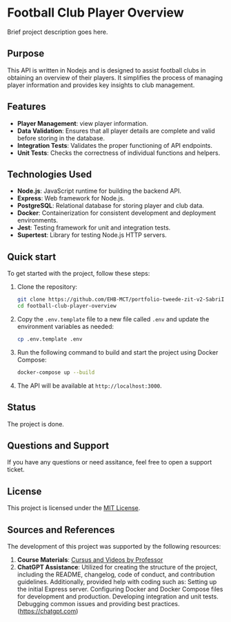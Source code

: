 # Football Club Player Overview 

Brief project description goes here.

## Purpose

This API is written in Nodejs and is designed to assist football clubs in obtaining an overview of their players. It simplifies the process of managing player information and provides key insights to club management.

## Features

- **Player Management**: view player information.
- **Data Validation**: Ensures that all player details are complete and valid before storing in the database.
- **Integration Tests**: Validates the proper functioning of API endpoints.
- **Unit Tests**: Checks the correctness of individual functions and helpers.

## Technologies Used

- **Node.js**: JavaScript runtime for building the backend API.
- **Express**: Web framework for Node.js.
- **PostgreSQL**: Relational database for storing player and club data.
- **Docker**: Containerization for consistent development and deployment environments.
- **Jest**: Testing framework for unit and integration tests.
- **Supertest**: Library for testing Node.js HTTP servers.

## Quick start 

To get started with the project, follow these steps:

1. Clone the repository:
    ```sh
    git clone https://github.com/EHB-MCT/portfolio-tweede-zit-v2-SabriImnadine.git
    cd football-club-player-overview
    ```

2. Copy the `.env.template` file to a new file called `.env` and update the environment variables as needed:
    ```sh
    cp .env.template .env
    ```

3. Run the following command to build and start the project using Docker Compose:
    ```sh
    docker-compose up --build
    ```

4. The API will be available at `http://localhost:3000`.

## Status 

The project is done.

## Questions and Support

If you have any questions or need assitance, feel free to open a support
ticket.

## License

This project is licensed under the [MIT License](LICENSE).

## Sources and References

The development of this project was supported by the following resources:

1. **Course Materials**: [Cursus and Videos by Professor](https://canvas.ehb.be/courses/33618)
2. **ChatGPT Assistance**: Utilized for creating the structure of the project, including the README, changelog, code of conduct, and contribution guidelines. Additionally, provided help with coding such as:
Setting up the initial Express server.
Configuring Docker and Docker Compose files for development and production.
Developing integration and unit tests.
Debugging common issues and providing best practices.
(https://chatgpt.com)